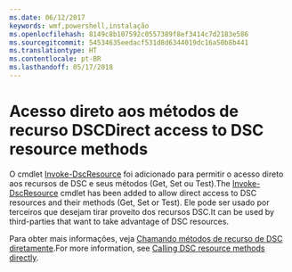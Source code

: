 ```yaml
---
ms.date: 06/12/2017
keywords: wmf,powershell,instalação
ms.openlocfilehash: 8149c8b107592c0557389f8ef3414c7d2183e586
ms.sourcegitcommit: 54534635eedacf531d8d6344019dc16a50b8b441
ms.translationtype: HT
ms.contentlocale: pt-BR
ms.lasthandoff: 05/17/2018
---
```

# <a name="direct-access-to-dsc-resource-methods"></a><span data-ttu-id="c597a-102">Acesso direto aos métodos de recurso DSC</span><span class="sxs-lookup"><span data-stu-id="c597a-102">Direct access to DSC resource methods</span></span>


<span data-ttu-id="c597a-103">O cmdlet [Invoke-DscResource](https://technet.microsoft.com/library/mt517869.aspx) foi adicionado para permitir o acesso direto aos recursos de DSC e seus métodos (Get, Set ou Test).</span><span class="sxs-lookup"><span data-stu-id="c597a-103">The [Invoke-DscResource](https://technet.microsoft.com/library/mt517869.aspx) cmdlet has been added to allow direct access to DSC resources and their methods (Get, Set or Test).</span></span> <span data-ttu-id="c597a-104">Ele pode ser usado por terceiros que desejam tirar proveito dos recursos DSC.</span><span class="sxs-lookup"><span data-stu-id="c597a-104">It can be used by third-parties that want to take advantage of DSC resources.</span></span>

<span data-ttu-id="c597a-105">Para obter mais informações, veja [Chamando métodos de recurso de DSC diretamente](https://msdn.microsoft.com/powershell/dsc/directcallresource).</span><span class="sxs-lookup"><span data-stu-id="c597a-105">For more information, see [Calling DSC resource methods directly](https://msdn.microsoft.com/powershell/dsc/directcallresource).</span></span>
